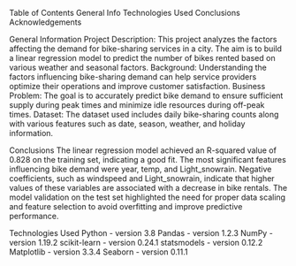 Table of Contents
General Info
Technologies Used
Conclusions
Acknowledgements

General Information
Project Description: This project analyzes the factors affecting the demand for bike-sharing services in a city. The aim is to build a linear regression model to predict the number of bikes rented based on various weather and seasonal factors.
Background: Understanding the factors influencing bike-sharing demand can help service providers optimize their operations and improve customer satisfaction.
Business Problem: The goal is to accurately predict bike demand to ensure sufficient supply during peak times and minimize idle resources during off-peak times.
Dataset: The dataset used includes daily bike-sharing counts along with various features such as date, season, weather, and holiday information.

Conclusions
The linear regression model achieved an R-squared value of 0.828 on the training set, indicating a good fit.
The most significant features influencing bike demand were year, temp, and Light_snowrain.
Negative coefficients, such as windspeed and Light_snowrain, indicate that higher values of these variables are associated with a decrease in bike rentals.
The model validation on the test set highlighted the need for proper data scaling and feature selection to avoid overfitting and improve predictive performance.

Technologies Used
Python - version 3.8
Pandas - version 1.2.3
NumPy - version 1.19.2
scikit-learn - version 0.24.1
statsmodels - version 0.12.2
Matplotlib - version 3.3.4
Seaborn - version 0.11.1